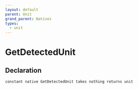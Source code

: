 ```yaml
---
layout: default
parent: Unit
grand_parent: Natives
types:
  - unit
---
```


# GetDetectedUnit

## Declaration

```
constant native GetDetectedUnit takes nothing returns unit
```